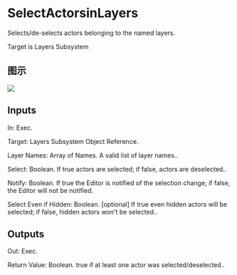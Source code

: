 # SelectActorsinLayers

Selects/de-selects actors belonging to the named layers.

Target is Layers Subsystem

## 图示

![]($-20221218-19380789.png)

## Inputs

In: Exec.

Target: Layers Subsystem Object Reference.

Layer Names: Array of Names. A valid list of layer names..

Select: Boolean. If true actors are selected; if false, actors are deselected..

Notify: Boolean. If true the Editor is notified of the selection change; if false, the Editor will not be notified.

Select Even if Hidden: Boolean. [optional] If true even hidden actors will be selected; if false, hidden actors won't be selected..  

## Outputs

Out: Exec.

Return Value: Boolean. true if at least one actor was selected/deselected..

